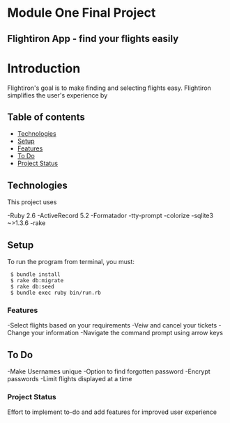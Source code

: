 Module One Final Project
========================
Flightiron App - find your flights easily
----------------------------------------

# Introduction
Flightiron's goal is to make finding and selecting flights easy. Flightiron simplifies the user's experience by 

## Table of contents
* [Technologies](#technologies)
* [Setup](#setup)
* [Features](#features)
* [To Do](#to-do)
* [Project Status](#project_status)

## Technologies 
This project uses

-Ruby 2.6
-ActiveRecord 5.2
-Formatador
-tty-prompt
-colorize
-sqlite3 ~>1.3.6
-rake

## Setup
To run the program from terminal, you must:

```
 $ bundle install
 $ rake db:migrate
 $ rake db:seed
 $ bundle exec ruby bin/run.rb
```

### Features
-Select flights based on your requirements
-Veiw and cancel your tickets
-Change your information
-Navigate the command prompt using arrow keys

## To Do
-Make Usernames unique
-Option to find forgotten password
-Encrypt passwords
-Limit flights displayed at a time

### Project Status
Effort to implement to-do and add features for improved user experience